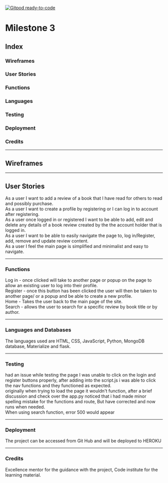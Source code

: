 [![Gitpod ready-to-code](https://img.shields.io/badge/Gitpod-ready--to--code-blue?logo=gitpod)]()

# Milestone 3

## Index

### Wireframes
### User Stories
### Functions
### Languages
### Testing
### Deployment
### Credits

---

## Wireframes


---

## User Stories

As a user I want to add a review of a book that I have read for others to read and possibly purchase.<br>
As a user I want to create a profile by registering or I can log in to account after registering.<br>
As a user once logged in or registered I want to be able to add, edit and delete any details of a book review created by the the account holder that is logged in.<br>
As a user I want to be able to easily navigate the page to, log in/Register, add, remove and update review content.<br>
As a user I feel the main page is simplified and minimalist and easy to navigate.<br>

---

### Functions

Log in - once clicked will take to another page or popup on the page to allow an existing user to log into their profile.<br>
Register - once this button has been clicked the user will then be taken to another page/ or a popup and be able to create a new profile.<br>
Home - Takes the user back to the main page of the site.<br>
Search - allows the user to search for a specific review by book title or by author.<br>

---

### Languages and Databases

The languages used are HTML, CSS, JavaScript, Python, MongoDB database, Materialize and flask.

---

### Testing

had an issue while testing the page I was unable to click on the login and register buttons properly, after adding into the script.js i was able to click the nav functions and they functioned as expected.<br>
originally when trying to load the page it wouldn't function, after a brief discussion and check over the app.py noticed that i had made minor spelling mistake for the functions and route, But have corrected and now runs when needed.<br>
When using search function, error 500 would appear<br>


---

### Deployment

The project can be accessed from Git Hub and will be deployed to HEROKU 

---

### Credits

Excellence mentor for the guidance with the project, Code institute for the learning material.  